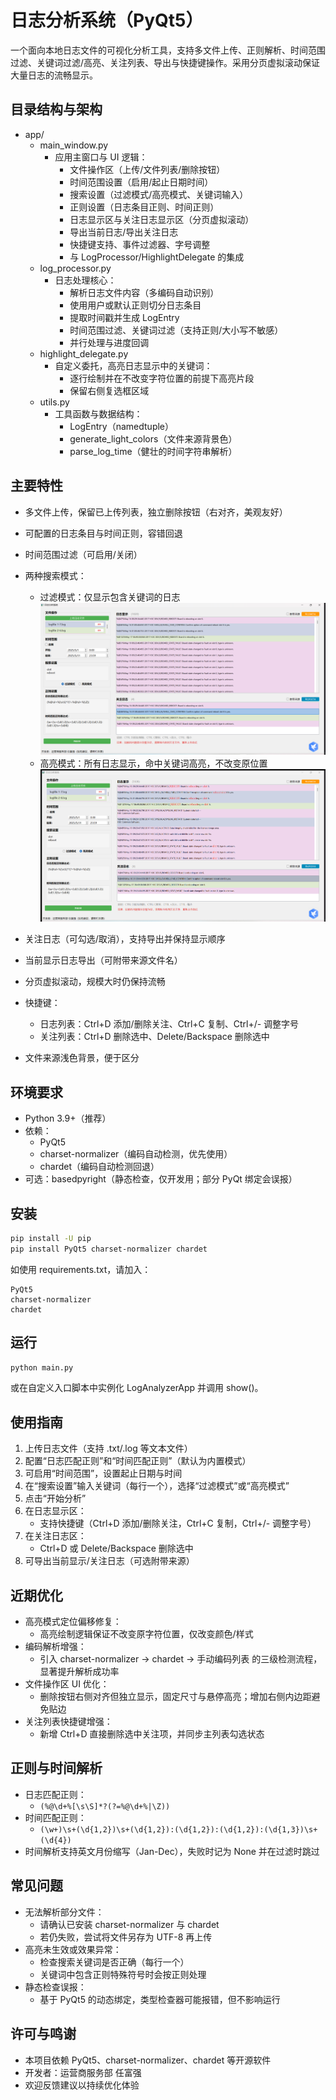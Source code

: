 # 日志分析系统（PyQt5）

一个面向本地日志文件的可视化分析工具，支持多文件上传、正则解析、时间范围过滤、关键词过滤/高亮、关注列表、导出与快捷键操作。采用分页虚拟滚动保证大量日志的流畅显示。

## 目录结构与架构

- app/
  - main_window.py
    - 应用主窗口与 UI 逻辑：
      - 文件操作区（上传/文件列表/删除按钮）
      - 时间范围设置（启用/起止日期时间）
      - 搜索设置（过滤模式/高亮模式、关键词输入）
      - 正则设置（日志条目正则、时间正则）
      - 日志显示区与关注日志显示区（分页虚拟滚动）
      - 导出当前日志/导出关注日志
      - 快捷键支持、事件过滤器、字号调整
      - 与 LogProcessor/HighlightDelegate 的集成
  - log_processor.py
    - 日志处理核心：
      - 解析日志文件内容（多编码自动识别）
      - 使用用户或默认正则切分日志条目
      - 提取时间戳并生成 LogEntry
      - 时间范围过滤、关键词过滤（支持正则/大小写不敏感）
      - 并行处理与进度回调
  - highlight_delegate.py
    - 自定义委托，高亮日志显示中的关键词：
      - 逐行绘制并在不改变字符位置的前提下高亮片段
      - 保留右侧复选框区域
  - utils.py
    - 工具函数与数据结构：
      - LogEntry（namedtuple）
      - generate_light_colors（文件来源背景色）
      - parse_log_time（健壮的时间字符串解析）

## 主要特性

- 多文件上传，保留已上传列表，独立删除按钮（右对齐，美观友好）
- 可配置的日志条目与时间正则，容错回退
- 时间范围过滤（可启用/关闭）
- 两种搜索模式：
  - 过滤模式：仅显示包含关键词的日志
  ![alt text](过滤模式.png)
  - 高亮模式：所有日志显示，命中关键词高亮，不改变原位置
  ![alt text](高亮模式.png)

- 关注日志（可勾选/取消），支持导出并保持显示顺序
- 当前显示日志导出（可附带来源文件名）
- 分页虚拟滚动，规模大时仍保持流畅
- 快捷键：
  - 日志列表：Ctrl+D 添加/删除关注、Ctrl+C 复制、Ctrl+/- 调整字号
  - 关注列表：Ctrl+D 删除选中、Delete/Backspace 删除选中
- 文件来源浅色背景，便于区分

## 环境要求

- Python 3.9+（推荐）
- 依赖：
  - PyQt5
  - charset-normalizer（编码自动检测，优先使用）
  - chardet（编码自动检测回退）
- 可选：basedpyright（静态检查，仅开发用；部分 PyQt 绑定会误报）

## 安装

```bash
pip install -U pip
pip install PyQt5 charset-normalizer chardet
```

如使用 requirements.txt，请加入：
```
PyQt5
charset-normalizer
chardet
```

## 运行

```bash
python main.py
```

或在自定义入口脚本中实例化 LogAnalyzerApp 并调用 show()。

## 使用指南

1. 上传日志文件（支持 .txt/.log 等文本文件）
2. 配置“日志匹配正则”和“时间匹配正则”（默认为内置模式）
3. 可启用“时间范围”，设置起止日期与时间
4. 在“搜索设置”输入关键词（每行一个），选择“过滤模式”或“高亮模式”
5. 点击“开始分析”
6. 在日志显示区：
   - 支持快捷键（Ctrl+D 添加/删除关注，Ctrl+C 复制，Ctrl+/- 调整字号）
7. 在关注日志区：
   - Ctrl+D 或 Delete/Backspace 删除选中
8. 可导出当前显示/关注日志（可选附带来源）

## 近期优化

- 高亮模式定位偏移修复：
  - 高亮绘制逻辑保证不改变原字符位置，仅改变颜色/样式
- 编码解析增强：
  - 引入 charset-normalizer → chardet → 手动编码列表 的三级检测流程，显著提升解析成功率
- 文件操作区 UI 优化：
  - 删除按钮右侧对齐但独立显示，固定尺寸与悬停高亮；增加右侧内边距避免贴边
- 关注列表快捷键增强：
  - 新增 Ctrl+D 直接删除选中关注项，并同步主列表勾选状态

## 正则与时间解析

- 日志匹配正则：
  - `(%@\d+%[\s\S]*?(?=%@\d+%|\Z))`
- 时间匹配正则：
  - `(\w+)\s+(\d{1,2})\s+(\d{1,2}):(\d{1,2}):(\d{1,2}):(\d{1,3})\s+(\d{4})`
- 时间解析支持英文月份缩写（Jan-Dec），失败时记为 None 并在过滤时跳过

## 常见问题

- 无法解析部分文件：
  - 请确认已安装 charset-normalizer 与 chardet
  - 若仍失败，尝试将文件另存为 UTF-8 再上传
- 高亮未生效或效果异常：
  - 检查搜索关键词是否正确（每行一个）
  - 关键词中包含正则特殊符号时会按正则处理
- 静态检查误报：
  - 基于 PyQt5 的动态绑定，类型检查器可能报错，但不影响运行

## 许可与鸣谢

- 本项目依赖 PyQt5、charset-normalizer、chardet 等开源软件
- 开发者：运营商服务部 任富强
- 欢迎反馈建议以持续优化体验